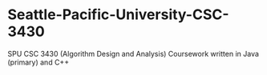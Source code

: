 # Seattle-Pacific-University-CSC-3430
SPU CSC 3430 (Algorithm Design and Analysis) Coursework written in Java (primary) and C++
